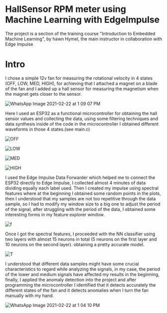 # HallSensor RPM meter using Machine Learning with EdgeImpulse
The project is a section of the training course "Introduction to Embedded Machine Learning", by hawn Hymel, the main instructor in collaboration with Edge Impulse

# Intro

I chose a simple 12v fan for measuring the rotational velocity in 4 states (OFF, LOW, MED, HIGH), for achieving that I attached a magnet on a blade of the fan and I added up a hall sensor for measuring the magnetism when the magnet gets closer to the sensor.

![WhatsApp Image 2021-02-22 at 1 09 07 PM](https://user-images.githubusercontent.com/46487846/108938342-886a7100-7615-11eb-8d7e-b430da49ac7f.jpeg)

Here I used an ESP32 as a functional microcontroller for obtaining the hall sensor values and collecting the data, using some filtering techniques and data synthesis inside of the code in the microcontroller I obtained different waveforms in those 4 states.(see main.c)

![OFF](https://user-images.githubusercontent.com/46487846/108938068-024e2a80-7615-11eb-9e41-62b029ecdaf8.PNG)

![LOW](https://user-images.githubusercontent.com/46487846/108938064-01b59400-7615-11eb-8bf6-a701101ec39b.PNG)

![MED](https://user-images.githubusercontent.com/46487846/108938065-024e2a80-7615-11eb-8056-75ee079e24fe.PNG)

![HIGH](https://user-images.githubusercontent.com/46487846/108938063-011cfd80-7615-11eb-8680-77f0432a8ae8.PNG)

I used the Edge Impulse Data Forwarder which helped me to connect the ESP32 directly to Edge Impulse, I collected almost 4 minutes of data dividing equally each label used. Then I created my impulse using spectral features where at the beginning I obtained some random points in the plots, then I understood that my samples are not too repetitive through the data sample, so I had to modify my window size to a big one to adjust the period of the signal, after struggling with the period of the data, I obtained some interesting forms in my feature explorer window.

![f](https://user-images.githubusercontent.com/46487846/108938070-02e6c100-7615-11eb-8e84-ccbc4ae03d84.PNG)

Once I got the spectral features, I proceeded with the NN classifier using two layers with almost 15 neurons in total (5 neurons on the first layer and 10 neurons on the second layer). obtaining a pretty accurate model.

![T](https://user-images.githubusercontent.com/46487846/108938069-024e2a80-7615-11eb-975a-8f98aef2511d.PNG)

I understood that different data samples might have some crucial characteristics to regard while analyzing the signals, in my case, the period of the lower and medium signals have affected my results in the beginning, finally, I applied the anomaly detection into the project and after programming the microcontroller I identified that it detects accurately the different states of the fan and it detects anomalies when I turn the fan manually with my hand.

![WhatsApp Image 2021-02-22 at 1 04 10 PM](https://user-images.githubusercontent.com/46487846/108938339-87d1da80-7615-11eb-9257-de48ba983105.jpeg)


